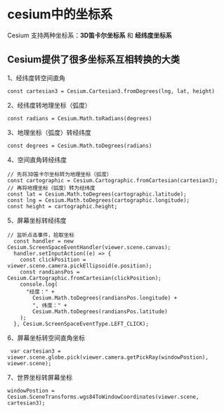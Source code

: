 # cesium中的坐标系

Cesium 支持两种坐标系：**3D笛卡尔坐标系** 和 **经纬度坐标系**  

## Cesium提供了很多坐标系互相转换的大类

1、经纬度转空间直角

```
const cartesian3 = Cesium.Cartesian3.fromDegrees(lng, lat, height)
```

2、经纬度转地理坐标（弧度）

```
const radians = Cesium.Math.toRadians(degrees)
```

3、地理坐标（弧度）转经纬度

```
const degrees = Cesium.Math.toDegrees(radians)
```

4、空间直角转经纬度

```
// 先将3D笛卡尔坐标转为地理坐标（弧度）
const cartographic = Cesium.Cartographic.fromCartesian(cartesian3);
// 再将地理坐标（弧度）转为经纬度
const lat = Cesium.Math.toDegrees(cartographic.latitude);
const lng = Cesium.Math.toDegrees(cartographic.longitude);
const height = cartographic.height;
```

5、屏幕坐标转经纬度

```
// 监听点击事件，拾取坐标
  const handler = new Cesium.ScreenSpaceEventHandler(viewer.scene.canvas);
  handler.setInputAction((e) => {
    const clickPosition = viewer.scene.camera.pickEllipsoid(e.position);
    const randiansPos = Cesium.Cartographic.fromCartesian(clickPosition);
    console.log(
      "经度：" +
        Cesium.Math.toDegrees(randiansPos.longitude) +
        ", 纬度：" +
        Cesium.Math.toDegrees(randiansPos.latitude)
    );
  }, Cesium.ScreenSpaceEventType.LEFT_CLICK);
```

6、屏幕坐标转空间直角坐标

```
 var cartesian3 = viewer.scene.globe.pick(viewer.camera.getPickRay(windowPostion),  viewer.scene);
```

7、世界坐标转屏幕坐标

```
windowPostion = Cesium.SceneTransforms.wgs84ToWindowCoordinates(viewer.scene, cartesian3);
```